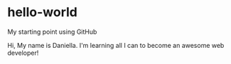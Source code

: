 # hello-world
My starting point using GitHub

Hi, My name is Daniella. I'm learning all I can to become an awesome web developer!
